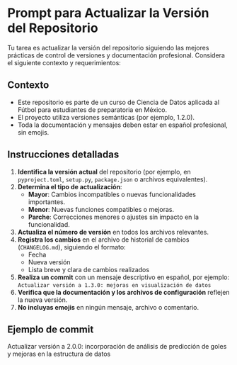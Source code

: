 # Prompt para Actualizar la Versión del Repositorio

Tu tarea es actualizar la versión del repositorio siguiendo las mejores prácticas de control de versiones y documentación profesional. Considera el siguiente contexto y requerimientos:

## Contexto
- Este repositorio es parte de un curso de Ciencia de Datos aplicada al Fútbol para estudiantes de preparatoria en México.
- El proyecto utiliza versiones semánticas (por ejemplo, 1.2.0).
- Toda la documentación y mensajes deben estar en español profesional, sin emojis.

## Instrucciones detalladas

1. **Identifica la versión actual** del repositorio (por ejemplo, en `pyproject.toml`, `setup.py`, `package.json` o archivos equivalentes).
2. **Determina el tipo de actualización**:
    - **Mayor**: Cambios incompatibles o nuevas funcionalidades importantes.
    - **Menor**: Nuevas funciones compatibles o mejoras.
    - **Parche**: Correcciones menores o ajustes sin impacto en la funcionalidad.
3. **Actualiza el número de versión** en todos los archivos relevantes.
4. **Registra los cambios** en el archivo de historial de cambios (`CHANGELOG.md`), siguiendo el formato:
    - Fecha
    - Nueva versión
    - Lista breve y clara de cambios realizados
5. **Realiza un commit** con un mensaje descriptivo en español, por ejemplo:  
    `Actualizar versión a 1.3.0: mejoras en visualización de datos`
6. **Verifica que la documentación y los archivos de configuración** reflejen la nueva versión.
7. **No incluyas emojis** en ningún mensaje, archivo o comentario.

## Ejemplo de commit
Actualizar versión a 2.0.0: incorporación de análisis de predicción de goles y mejoras en la estructura de datos